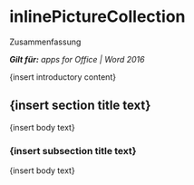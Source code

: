 
# inlinePictureCollection
Zusammenfassung

 _**Gilt für:** apps for Office | Word 2016_

{insert introductory content}

## {insert section title text}

{insert body text}


### {insert subsection title text}

{insert body text}

